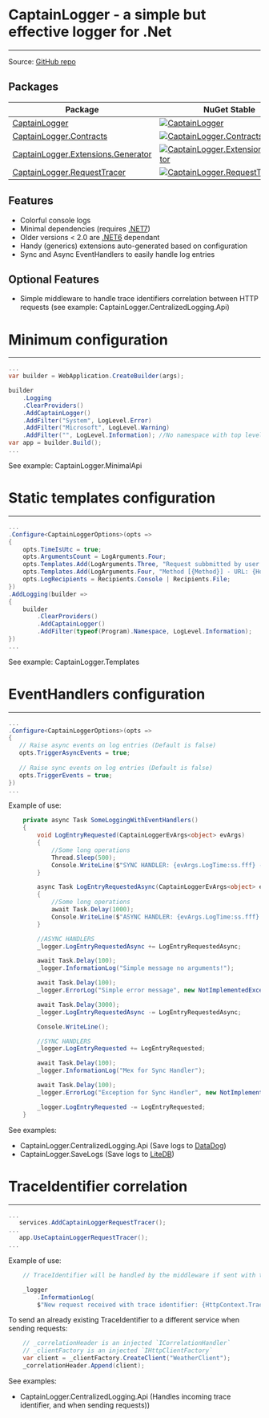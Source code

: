 CaptainLogger - a simple but effective logger for .Net
======================================================

------------------------------------------------------------------
Source: [GitHub repo](https://github.com/ceccomil/captain-logger/)

Packages
--------
| Package | NuGet Stable | NuGet Pre-release | Downloads |
| ------- | ------------ | ----------------- | --------- | 
| [CaptainLogger](https://www.nuget.org/packages/CaptainLogger/) | [![CaptainLogger](https://img.shields.io/nuget/v/CaptainLogger.svg)](https://www.nuget.org/packages/CaptainLogger/) | [![CaptainLogger](https://img.shields.io/nuget/vpre/CaptainLogger.svg)](https://www.nuget.org/packages/CaptainLogger/) | [![CaptainLogger](https://img.shields.io/nuget/dt/CaptainLogger.svg)](https://www.nuget.org/packages/CaptainLogger/) |
| [CaptainLogger.Contracts](https://www.nuget.org/packages/CaptainLogger.Contracts/) | [![CaptainLogger.Contracts](https://img.shields.io/nuget/v/CaptainLogger.Contracts.svg)](https://www.nuget.org/packages/CaptainLogger.Contracts/) | [![CaptainLogger.Contracts](https://img.shields.io/nuget/vpre/CaptainLogger.Contracts.svg)](https://www.nuget.org/packages/CaptainLogger.Contracts/) | [![CaptainLogger.Contracts](https://img.shields.io/nuget/dt/CaptainLogger.Contracts.svg)](https://www.nuget.org/packages/CaptainLogger.Contracts/) |
| [CaptainLogger.Extensions.Generator](https://www.nuget.org/packages/CaptainLogger.Extensions.Generator/) | [![CaptainLogger.Extensions.Generator](https://img.shields.io/nuget/v/CaptainLogger.Extensions.Generator.svg)](https://www.nuget.org/packages/CaptainLogger.Extensions.Generator/) | [![CaptainLogger.Extensions.Generator](https://img.shields.io/nuget/vpre/CaptainLogger.Extensions.Generator.svg)](https://www.nuget.org/packages/CaptainLogger.Extensions.Generator/) | [![CaptainLogger.Extensions.Generator](https://img.shields.io/nuget/dt/CaptainLogger.Extensions.Generator.svg)](https://www.nuget.org/packages/CaptainLogger.Extensions.Generator/) |
| [CaptainLogger.RequestTracer](https://www.nuget.org/packages/CaptainLogger.RequestTracer/) | [![CaptainLogger.RequestTracer](https://img.shields.io/nuget/v/CaptainLogger.RequestTracer.svg)](https://www.nuget.org/packages/CaptainLogger.RequestTracer/) | [![CaptainLogger.RequestTracer](https://img.shields.io/nuget/vpre/CaptainLogger.RequestTracer.svg)](https://www.nuget.org/packages/CaptainLogger.RequestTracer/) | [![CaptainLogger.RequestTracer](https://img.shields.io/nuget/dt/CaptainLogger.RequestTracer.svg)](https://www.nuget.org/packages/CaptainLogger.RequestTracer/) |

Features
--------
- Colorful console logs
- Minimal dependencies (requires [.NET7](https://github.com/dotnet/core/blob/main/release-notes/7.0/7.0.0/7.0.0.md))
- Older versions < 2.0 are [.NET6](https://github.com/dotnet/core/blob/main/release-notes/6.0/6.0.1/6.0.1.md?WT.mc_id=dotnet-35129-website) dependant
- Handy (generics) extensions auto-generated based on configuration
- Sync and Async EventHandlers to easily handle log entries

Optional Features
-------------------
- Simple middleware to handle trace identifiers correlation between HTTP requests (see example: CaptainLogger.CentralizedLogging.Api)

Minimum configuration
=====================================
-------------------------------------

```csharp
...
var builder = WebApplication.CreateBuilder(args);

builder
    .Logging
    .ClearProviders()
    .AddCaptainLogger()
    .AddFilter("System", LogLevel.Error)
    .AddFilter("Microsoft", LogLevel.Warning)
    .AddFilter("", LogLevel.Information); //No namespace with top level statements
var app = builder.Build();
...
```
See example: CaptainLogger.MinimalApi

Static templates configuration
=====================================
-------------------------------------

```csharp
...
.Configure<CaptainLoggerOptions>(opts =>
{
    opts.TimeIsUtc = true;
    opts.ArgumentsCount = LogArguments.Four;
    opts.Templates.Add(LogArguments.Three, "Request subbmitted by user id {UserId}, of department [{DepId}] - client id {ClientId}");
    opts.Templates.Add(LogArguments.Four, "Method [{Method}] - URL: {Hostname}:{Port} - status code returned: {StatusCode}");
    opts.LogRecipients = Recipients.Console | Recipients.File;
})
.AddLogging(builder =>
{
    builder
        .ClearProviders()
        .AddCaptainLogger()
        .AddFilter(typeof(Program).Namespace, LogLevel.Information);
})
...
```
See example: CaptainLogger.Templates

EventHandlers configuration
=====================================
-------------------------------------

```csharp
...
.Configure<CaptainLoggerOptions>(opts =>
{
   // Raise async events on log entries (Default is false)
   opts.TriggerAsyncEvents = true;
   
   // Raise sync events on log entries (Default is false)
   opts.TriggerEvents = true;
})
...
```

Example of use:
```csharp
    private async Task SomeLoggingWithEventHandlers()
    {
        void LogEntryRequested(CaptainLoggerEvArgs<object> evArgs)
        {
            //Some long operations
            Thread.Sleep(500);
            Console.WriteLine($"SYNC HANDLER: {evArgs.LogTime:ss.fff} - {evArgs.State}");
        }

        async Task LogEntryRequestedAsync(CaptainLoggerEvArgs<object> evArgs)
        {
            //Some long operations
            await Task.Delay(1000);
            Console.WriteLine($"ASYNC HANDLER: {evArgs.LogTime:ss.fff} - {evArgs.State}");
        }

        //ASYNC HANDLERS
        _logger.LogEntryRequestedAsync += LogEntryRequestedAsync;

        await Task.Delay(100);
        _logger.InformationLog("Simple message no arguments!");

        await Task.Delay(100);
        _logger.ErrorLog("Simple error message", new NotImplementedException("Test Exception"));

        await Task.Delay(3000);
        _logger.LogEntryRequestedAsync -= LogEntryRequestedAsync;

        Console.WriteLine();

        //SYNC HANDLERS
        _logger.LogEntryRequested += LogEntryRequested;

        await Task.Delay(100);
        _logger.InformationLog("Mex for Sync Handler");

        await Task.Delay(100);
        _logger.ErrorLog("Exception for Sync Handler", new NotImplementedException("Test Exception"));

        _logger.LogEntryRequested -= LogEntryRequested;
    }
```
See examples:
- CaptainLogger.CentralizedLogging.Api (Save logs to [DataDog](https://www.datadoghq.com))
- CaptainLogger.SaveLogs (Save logs to [LiteDB](https://github.com/mbdavid/LiteDB))

TraceIdentifier correlation
=====================================
-------------------------------------

```csharp
...
   services.AddCaptainLoggerRequestTracer();
...
   app.UseCaptainLoggerRequestTracer();
...
```

Example of use:
```csharp
    // TraceIdentifier will be handled by the middleware if sent with the specific header in the request.

    _logger
        .InformationLog(
        $"New request received with trace identifier: {HttpContext.TraceIdentifier}");
```

To send an already existing TraceIdentifier to a different service when sending requests:
```csharp
    // _correlationHeader is an injected `ICorrelationHandler`
    // _clientFactory is an injected `IHttpClientFactory`
    var client = _clientFactory.CreateClient("WeatherClient");
    _correlationHeader.Append(client);
```
See examples:
- CaptainLogger.CentralizedLogging.Api (Handles incoming trace identifier, and when sending requests))
